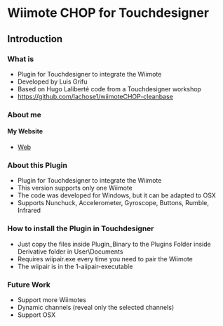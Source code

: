 # Wiimote CHOP for Touchdesigner
## Introduction
### What is
* Plugin for Touchdesigner to integrate the Wiimote
* Developed by Luis Grifu
* Based on Hugo Laliberté code from a Touchdesigner workshop
* https://github.com/lachose1/wiimoteCHOP-cleanbase

### About me
#### My Website
* [Web](https://virtualmarionette.grifu.com/)

### About this Plugin
* Plugin for Touchdesigner to integrate the Wiimote
* This version supports only one Wiimote
* The code was developed for Windows, but it can be adapted to OSX
* Supports Nunchuck, Accelerometer, Gyroscope, Buttons, Rumble, Infrared

### How to install the Plugin in Touchdesigner
* Just copy the files inside Plugin_Binary to the Plugins Folder inside Derivative folder in User\Documents
* Requires wiipair.exe every time you need to pair the Wiimote
* The wiipair is in the 1-aiipair-executable

### Future Work
* Support more Wiimotes
* Dynamic channels (reveal only the selected channels)
* Support OSX
